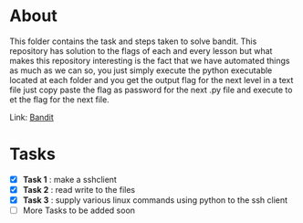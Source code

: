 # About 
This folder contains the task and steps taken to solve bandit. This repository has solution to the flags of each and every lesson but what makes this repository interesting is the fact that we have automated things as much as we can so, you just simply execute the python executable located at each folder and you get the output flag for the next level in a text file just copy paste the flag as password for the next .py file and execute to et the flag for the next file. 

Link: [Bandit](https://overthewire.org/wargames/bandit/)

# Tasks
  
 - [x] **Task 1** : make a sshclient
 - [x] **Task 2** : read write to the files
 - [x] **Task 3** : supply various linux commands using python to the ssh client
 - [ ] More Tasks to be added soon
